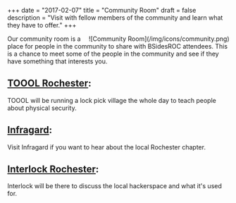 +++
date = "2017-02-07"
title = "Community Room"
draft = false
description = "Visit with fellow members of the community and learn what they have to offer."
+++

<div style="float: right">
![Community Room](/img/icons/community.png)
</div>
Our community room is a place for people in the community to share with BSidesROC attendees. This
is a chance to meet some of the people in the community and see if they have something that interests you. 

## [TOOOL Rochester](https://tooolroc.org/): 
TOOOL will be running a lock pick village the whole day to teach people about physical security.

## [Infragard](https://www.infragard.org/): 
Visit Infragard if you want to hear about the local Rochester chapter.

## [Interlock Rochester](https://www.interlockroc.org): 
Interlock will be there to discuss the local hackerspace and what it's used for.

